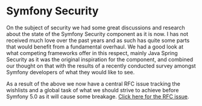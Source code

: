 # Symfony Security

On the subject of security we had some great discussions and research about the state of the
Symfony Security component as it is now. I has not received much love over the past years and
as such has quite some parts that would benefit from a fundamental overhaul. We had a good
look at what competing frameworks offer in this respect, mainly Java Spring Security as it
was the original inspiration for the component, and combined our thought on that with the
results of a recently conducted survey amongst Symfony developers of what they would like to
see.

As a result of the above we now have a central RFC issue tracking the wishlists and a global
task of what we should strive to achieve before Symfony 5.0 as it will cause some breakage.
[Click here for the RFC issue](https://github.com/symfony/symfony/issues/30914).

